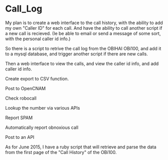 # Call_Log

My plan is to create a web interface to the call history, with the ability to add my own "Caller ID" for each call. And have the ability to call another script if a new call is recieved. (Ie be able to email or send a message of some sort, with the personal caller id info.)

So there is a script to retrive the call log from the OBIHAI OBi100, and add it to a mysql database, and trigger another script if there are new calls.

Then a web interface to view the calls, and view the caller id info, and add caller id info.

Create export to CSV function.

Post to OpenCNAM

Check robocall

Lookup the number via various APIs

Report SPAM

Automatically report obnoxious call

Post to an API

As for June 2015, I have a ruby script that will retrieve and parse the data from the first page of the "Call History" of the OBi100.

